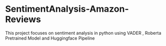 # SentimentAnalysis-Amazon-Reviews
This project focuses on sentiment analysis in python using VADER , Roberta Pretrained Model and Huggingface Pipeline
